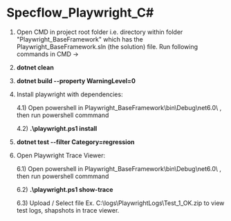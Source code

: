 # Specflow_Playwright_C#

1) Open CMD in project root folder i.e. directory within folder "Playwright_BaseFramework" which has the Playwright_BaseFramework.sln (the solution) file. Run following commands in CMD -> 

2) **dotnet clean**
3) **dotnet build --property WarningLevel=0**

4) Install playwright with dependencies:
   
   4.1) Open powershell in Playwright_BaseFramework\bin\Debug\net6.0\ , then run powershell commmand
   
   4.2)  **.\playwright.ps1 install**
   
5) **dotnet test --filter Category=regression**
   
6) Open Playwright Trace Viewer:
   
   6.1) Open powershell in Playwright_BaseFramework\bin\Debug\net6.0\ , then run powershell commmand
   
   6.2)  **.\playwright.ps1 show-trace**

   6.3) Upload / Select file Ex. C:\logs\PlaywrightLogs\Test_1_OK.zip to view test logs, shapshots in trace viewer.


   
